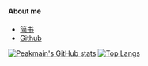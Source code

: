 #### About me
- [简书](https://www.jianshu.com/u/3ff32f5aea98)
- [Github](https://github.com/Peakmain)

[![Peakmain's GitHub stats](https://github-readme-stats.vercel.app/api?username=Peakmain&hide=contribs,prs)](https://github.com/peakmain)
[![Top Langs](https://github-readme-stats.vercel.app/api/top-langs/?username=Peakmain&layout=compact)](https://github.com/peakmain)

